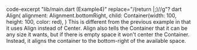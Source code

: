 code-excerpt "lib/main.dart (Example4)" replace="/(return |;)//g"?
dart
Align(
  alignment: Alignment.bottomRight,
  child: Container(width: 100, height: 100, color: red),
)
This is different from the previous example in that it uses
Align instead of Center.
Align also tells the Container that it can be any size it
wants, but if there is empty space it won't center the Container.
Instead, it aligns the container to the bottom-right of the
available space.
